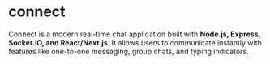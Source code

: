 # connect
Connect is a modern real-time chat application built with **Node.js, Express, Socket.IO, and React/Next.js**.   It allows users to communicate instantly with features like one-to-one messaging, group chats, and typing indicators.  

